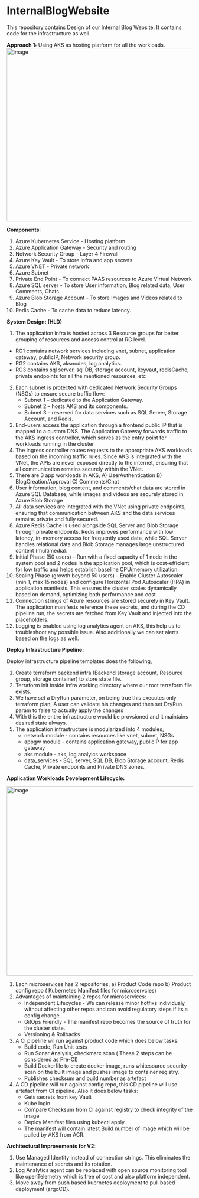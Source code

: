 # InternalBlogWebsite
This repository contains Design of our Internal Blog Website. It contains code for the infrastructure as well. 




**Approach 1:** Using AKS as hosting platform for all the workloads.
<img width="1097" height="470" alt="image" src="https://github.com/user-attachments/assets/3e66482a-0faf-4fdc-815f-2973c9bb4583" />


**Components**:
1) Azure Kubernetes Service - Hosting platform
2) Azure Application Gateway - Security and routing
3) Network Security Group - Layer 4 Firewall
4) Azure Key Vault - To store infra and app secrets
5) Azure VNET - Private network
6) Azure Subnet
7) Private End Point - To connect PAAS resources to Azure Virtual Network
8) Azure SQL server - To store User information, Blog related data, User Comments, Chats 
9) Azure Blob Storage Account - To store Images and Videos related to Blog
10) Redis Cache - To cache data to reduce latency.

**System Design: (HLD)**
1) The application infra is hosted across 3 Resource groups for better grouping of resources and access control at RG level.
 - RG1 contains network services including vnet, subnet, application gateway, publicIP, Network security group.
 - RG2 contains AKS, aksnodes, log analytics.
 - RG3 contains sql server, sql DB, storage account, keyvaut, redisCache, private endpoints for all the mentioned resources. etc
2) Each subnet is protected with dedicated Network Security Groups (NSGs) to ensure secure traffic flow:
   - Subnet 1 – dedicated to the Application Gateway.
   - Subnet 2 – hosts AKS and its components.
   - Subnet 3 – reserved for data services such as SQL Server, Storage Account, and Redis.
3) End-users access the application through a frontend public IP that is mapped to a custom DNS. The Application Gateway forwards traffic to the AKS ingress controller, which serves as the entry point for workloads running in the cluster
4) The ingress controller routes requests to the appropriate AKS workloads based on the incoming traffic rules. Since AKS is integrated with the VNet, the APIs are never exposed directly to the internet, ensuring that all communication remains securely within the VNet.
5) There are 3 app workloads in AKS,
     A) UserAuthentication
     B) BlogCreation/Approval
     C) Comments/Chat
6) User information, blog content, and comments/chat data are stored in Azure SQL Database, while images and videos are securely stored in Azure Blob Storage
7) All data services are integrated with the VNet using private endpoints, ensuring that communication between AKS and the data services remains private and fully secured.
8) Azure Redis Cache is used alongside SQL Server and Blob Storage through private endpoints. Redis improves performance with low latency, in-memory access for frequently used data, while SQL Server handles relational data and Blob Storage manages large unstructured content (multimedia).
9) Initial Phase (50 users) – Run with a fixed capacity of 1 node in the system pool and 2 nodes in the application pool, which is cost-efficient for low traffic and helps establish baseline CPU/memory utilization.
10) Scaling Phase (growth beyond 50 users) – Enable Cluster Autoscaler (min 1, max 15 nodes) and configure Horizontal Pod Autoscaler (HPA) in application manifests. This ensures the cluster scales dynamically based on demand, optimizing both performance and cost.
11) Connection strings of Azure resources are stored securely in Key Vault. The application manifests reference these secrets, and during the CD pipeline run, the secrets are fetched from Key Vault and injected into the placeholders.
12) Logging is enabled using log analytics agent on AKS, this help us to troubleshoot any possible issue. Also additionally we can set alerts based on the logs as well.

**Deploy Infrastructure Pipeline:**

Deploy infrastructure pipeline templates does the following, 
1) Create terraform backend infra (Backend storage account, Resource group, storage container) to store state file.
2) Terraform init inside infra working directory where our root terraform file exists.
3) We have set a DryRun parameter, on being true this executes only terraform plan, A user can validate his changes and then set DryRun param to false to actually apply the changes
4) With this the entire infrastructure would be provsioned and it maintains desired state always.
5) The application infrastructure is modularized into 4 modules,
   - network module - contains resources like vnet, subnet, NSGs
   - appgw module - contains application gateway, publicIP for app gateway
   - aks module - aks, log analyics workspace
   - data_services - SQL server, SQL DB, Blob Storage account, Redis Cache, Private endpoints and Private DNS zones.

**Application Workloads Development Lifecycle:**


<img width="916" height="513" alt="image" src="https://github.com/user-attachments/assets/544367aa-3b99-400a-b1b1-bf3dacc857bd" />

1) Each microservices has 2 repositories, a) Product Code repo b) Product config repo ( Kubernetes Manifest files for microservcies)
2) Advantages of maintaining 2 repos for microservices:
   - Independent Lifecycles - We can release minor hotfixs individualy without affecting other repos and can avoid regulatory steps if        its a config change.
   - GitOps Friendly - The manifest repo becomes the source of truth for the cluster state.
   - Versioning & Rollbacks
4) A CI pipeline wil run against product code which does below tasks:
   - Build code, Run Unit tests
   - Run Sonar Analysis, checkmarx scan ( These 2 steps can be considered as Pre-CI)
   - Build Dockerfile to create docker image, runs whitesource security scan on the built image and pushes image  to container registry.
   - Publishes checksum and build number as artefact 
5) A CD pipeline will run against config repo, this CD pipeline will use artefact from CI pipeline. Also it does below tasks:
   - Gets secrets from key Vault
   - Kube login
   - Compare Checksum from CI against registry to check integrity of the image
   - Deploy Manifest files using kubectl apply.
   - The manifest will contain latest Build number of image which will be pulled by AKS from ACR.

**Architectural Improvements for V2:**
1) Use Managed Identity instead of connection strings. This eliminates the maintenance of secrets and its rotation.
2) Log Analytics agent can be replaced with open source monitoring tool like openTelemetry which is free of cost and also platform independent.
3) Move away from push based kuernetes deployment to pull based deployment (argoCD).
 
